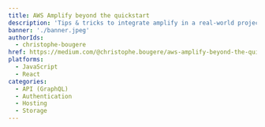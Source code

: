```yaml
---
title: AWS Amplify beyond the quickstart
description: 'Tips & tricks to integrate amplify in a real-world project'
banner: './banner.jpeg'
authorIds:
  - christophe-bougere
href: https://medium.com/@christophe.bougere/aws-amplify-beyond-the-quickstart-c389f8e44c92
platforms:
  - JavaScript
  - React
categories:
  - API (GraphQL)
  - Authentication
  - Hosting
  - Storage
---
```

